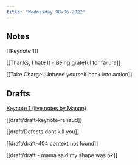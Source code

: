 ```yaml
---
title: "Wednesday 08-06-2022"
---
```

## Notes

[[Keynote 1]]

[[Thanks, I hate It - Being grateful for failure]]

[[Take Charge! Unbend yourself back into action]]

## Drafts
 [Keynote 1 (live notes by Manon)](draft/Keynote%201%20Manon.md)

[[draft/draft-keynote-renaud]]

[[draft/Defects dont kill you]]

[[draft/draft-404 context not found]]

[[draft/draft - mama said my shape was ok]]



